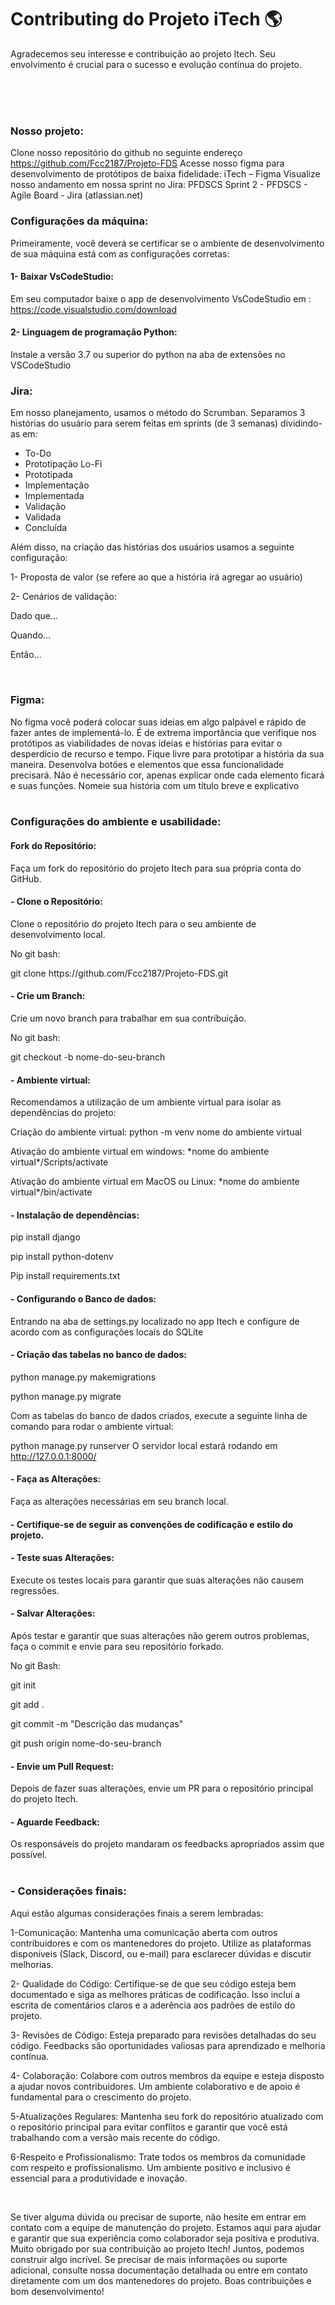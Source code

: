 # Contributing do Projeto iTech 🌎
<p>Agradecemos seu interesse e contribuição ao projeto Itech. Seu envolvimento é crucial para o sucesso e evolução contínua do projeto.</p>

<br><br><br>

### Nosso projeto:
Clone nosso repositório do github no seguinte endereço https://github.com/Fcc2187/Projeto-FDS
Acesse nosso figma para desenvolvimento de protótipos de baixa fidelidade: iTech – Figma
Visualize nosso andamento em nossa sprint no Jira: PFDSCS Sprint 2 - PFDSCS - Agile Board - Jira (atlassian.net)
<br>

### Configurações da máquina:
Primeiramente, você deverá se certificar se o ambiente de desenvolvimento de sua máquina está com as configurações corretas:

#### 1- Baixar VsCodeStudio:
 Em seu computador  baixe o app de desenvolvimento VsCodeStudio em : https://code.visualstudio.com/download
 
#### 2- Linguagem de programação Python:
Instale a versão 3.7 ou superior do python  na aba de extensões no VSCodeStudio 
<br>

### Jira:
<P>Em nosso planejamento, usamos o método do Scrumban. Separamos 3 histórias do usuário para serem feitas em sprints (de 3 semanas) dividindo-as em: </p>
<ul>
<li>To-Do</li>
<li>Prototipação Lo-Fi</li>
<li>Prototipada</li>
<li>Implementação</li>
<li>Implementada</li>
<li>Validação</li>
<li>Validada</li>
<li>Concluída</li>
</ul>

<p>Além disso, na criação das histórias dos usuários usamos a seguinte configuração:</p>
<p>1- Proposta de valor (se refere ao que a história irá agregar ao usuário) </p>


<p>2- Cenários de validação:</p>
<p>Dado que…</p>
<p>Quando…</p>
<p>Então…</p>
<br>

### Figma:
No figma você poderá colocar suas ideias em algo palpável e rápido de fazer antes de implementá-lo. É de extrema importância que verifique nos protótipos as viabilidades de novas ideias e histórias para evitar o desperdício de recurso e tempo.
Fique livre para prototipar a história da sua maneira. Desenvolva botões e elementos que essa funcionalidade precisará. 
Não é necessário cor, apenas explicar onde cada elemento ficará e suas funções. 
Nomeie sua história com um título breve e explicativo  
<br>

### Configurações do ambiente e usabilidade:
#### Fork do Repositório: 
<p>Faça um fork do repositório do projeto Itech para sua própria conta do GitHub.</p>

#### - Clone o Repositório: 
<p>Clone o repositório do projeto Itech para o seu ambiente de desenvolvimento local.</p>
<p>No git bash:</p>
<p>git clone https://github.com/Fcc2187/Projeto-FDS.git</p>

#### - Crie um Branch: 
<p>Crie um novo branch para trabalhar em sua contribuição.</p>
<p>No git bash:</p>
<p>git checkout -b nome-do-seu-branch</p>

#### - Ambiente virtual:
<p>Recomendamos a utilização de um ambiente virtual para isolar as dependências do projeto:</p>
<p>Criação do ambiente virtual: python -m venv nome do ambiente virtual</p>
<p>Ativação do ambiente virtual em windows: *nome do ambiente virtual*/Scripts/activate</p> 	
<p>Ativação do ambiente virtual em MacOS ou Linux: *nome do ambiente virtual*/bin/activate</p> 

#### - Instalação de dependências:
<p>pip install django</p>
<p>pip install python-dotenv</p>
<p>Pip install requirements.txt</p>

#### - Configurando o Banco de dados:
Entrando na aba de settings.py localizado no app Itech e configure de acordo com as configurações locais do SQLite 

#### - Criação das tabelas no banco de dados:
python manage.py makemigrations

python manage.py migrate

Com as tabelas do banco de dados criados, execute a seguinte linha de comando para rodar o ambiente virtual:

python manage.py runserver
O servidor local estará rodando em http://127.0.0.1:8000/


#### - Faça as Alterações: 
<p>Faça as alterações necessárias em seu branch local.</p>

#### - Certifique-se de seguir as convenções de codificação e estilo do projeto.

#### - Teste suas Alterações:
<p>Execute os testes locais para garantir que suas alterações não causem regressões.</p>

#### - Salvar Alterações: 
<p>Após testar e garantir que suas alterações não gerem outros problemas, faça o commit e envie para seu repositório forkado.</p>
<p>No git Bash:</p>
<p>git init</p>
<p>git add .</p>
<p>git commit -m "Descrição das mudanças" </p>
<p>git push origin nome-do-seu-branch</p>

#### - Envie um Pull Request: 
Depois de fazer suas alterações, envie um PR para o repositório principal do projeto Itech.
 
#### - Aguarde Feedback: 
Os responsáveis do projeto mandaram os feedbacks apropriados assim que possível.
<br><br>


### - Considerações finais: 
Aqui estão algumas considerações finais a serem lembradas: </p>

<p>1-Comunicação: Mantenha uma comunicação aberta com outros contribuidores e com os mantenedores do projeto. Utilize as plataformas disponíveis (Slack, Discord, ou e-mail) para esclarecer dúvidas e discutir melhorias.</p>

<p>2- Qualidade do Código: Certifique-se de que seu código esteja bem documentado e siga as melhores práticas de codificação. Isso inclui a escrita de comentários claros e a aderência aos padrões de estilo do projeto.</p>

<p>3- Revisões de Código: Esteja preparado para revisões detalhadas do seu código. Feedbacks são oportunidades valiosas para aprendizado e melhoria contínua.</p>

<p>4- Colaboração: Colabore com outros membros da equipe e esteja disposto a ajudar novos contribuidores. Um ambiente colaborativo e de apoio é fundamental para o crescimento do projeto. </p>

<p>5-Atualizações Regulares: Mantenha seu fork do repositório atualizado com o repositório principal para evitar conflitos e garantir que você está trabalhando com a versão mais recente do código. </p>

<p>6-Respeito e Profissionalismo: Trate todos os membros da comunidade com respeito e profissionalismo. Um ambiente positivo e inclusivo é essencial para a produtividade e inovação.</p>
<br>

<p>Se tiver alguma dúvida ou precisar de suporte, não hesite em entrar em contato com a equipe de manutenção do projeto. Estamos aqui para ajudar e garantir que sua experiência como colaborador seja positiva e produtiva. Muito obrigado por sua contribuição ao projeto Itech! Juntos, podemos construir algo incrível. Se precisar de mais informações ou suporte adicional, consulte nossa documentação detalhada ou entre em contato diretamente com um dos mantenedores do projeto. Boas contribuições e bom desenvolvimento!</p>

